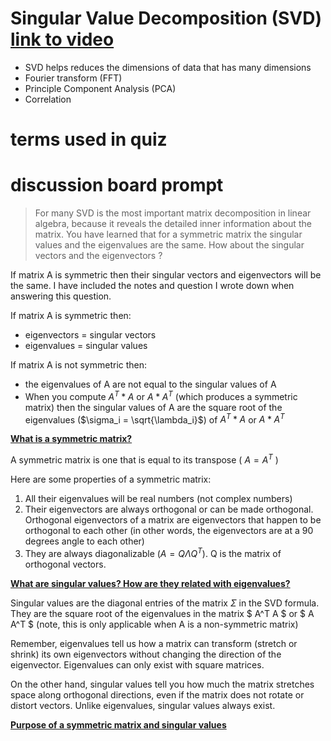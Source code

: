# Singular Value Decomposition (SVD) [link to video](https://www.youtube.com/watch?v=gXbThCXjZFM)

* SVD helps reduces the dimensions of data that has many dimensions
* Fourier transform (FFT)
* Principle Component Analysis (PCA)
* Correlation

# terms used in quiz

# discussion board prompt

> For many SVD is the most important matrix decomposition in linear algebra, because it reveals the detailed inner information about the matrix. You have learned that for a symmetric matrix the singular values and the eigenvalues are the same. How about the singular vectors and the eigenvectors ?

If matrix A is symmetric then their singular vectors and eigenvectors will be the same. I have included the notes and question I wrote down when answering this question.

If matrix A is symmetric then:
* eigenvectors = singular vectors
* eigenvalues = singular values

If matrix A is not symmetric then:
* the eigenvalues of A are not equal to the singular values of A
* When you compute $A^T*A$ or $A*A^T$ (which produces a symmetric matrix) then the singular values of A are the square root of the eigenvalues ($\sigma_i = \sqrt{\lambda_i}$) of $A^T*A$ or $A*A^T$

<ins>**What is a symmetric matrix?**</ins>

A symmetric matrix is one that is equal to its transpose ( $A=A^T$ )

Here are some properties of a symmetric matrix:

1. All their eigenvalues will be real numbers (not complex numbers)
2. Their eigenvectors are always orthogonal or can be made orthogonal. Orthogonal eigenvectors of a matrix are eigenvectors that happen to be orthogonal to each other (in other words, the eigenvectors are at a 90 degrees angle to each other)
3. They are always diagonalizable ($A = Q \Lambda Q^T$). Q is the matrix of orthogonal vectors.

<ins>**What are singular values? How are they related with eigenvalues?**</ins>

Singular values are the diagonal entries of the matrix $\Sigma$ in the SVD formula. They are the square root of the eigenvalues in the matrix $ A^T A $ or $ A A^T $ (note, this is only applicable when A is a non-symmetric matrix)

Remember, eigenvalues tell us how a matrix can transform (stretch or shrink) its own eigenvectors without changing the direction of the eigenvector. Eigenvalues can only exist with square matrices.

On the other hand, singular values tell you how much the matrix stretches space along orthogonal directions, even if the matrix does not rotate or distort vectors. Unlike eigenvalues, singular values always exist. 

<ins>**Purpose of a symmetric matrix and singular values**</ins>


